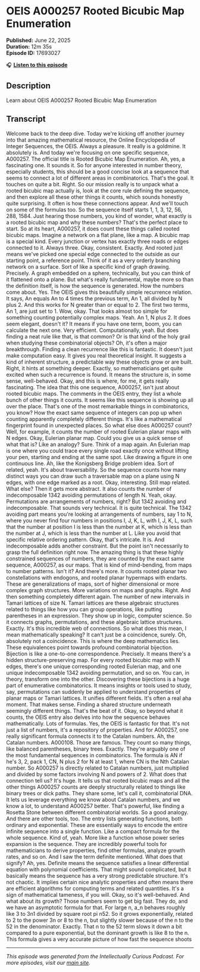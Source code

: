 # OEIS A000257 Rooted Bicubic Map Enumeration 

**Published:** June 22, 2025  
**Duration:** 12m 35s  
**Episode ID:** 17693027

🎧 **[Listen to this episode](https://intellectuallycurious.buzzsprout.com/2529712/episodes/17693027-oeis-a000257-rooted-bicubic-map-enumeration-)**

## Description

Learn about OEIS A000257 Rooted Bicubic Map Enumeration 

## Transcript

Welcome back to the deep dive. Today we're kicking off another journey into that amazing mathematical resource, the Online Encyclopedia of Integer Sequences, the OEIS. Always a pleasure. It really is a goldmine. It absolutely is. And today we're focusing on one specific sequence, A000257. The official title is Rooted Bicubic Map Enumeration. Ah, yes, a fascinating one. It sounds it. So for anyone interested in number theory, especially students, this should be a good concise look at a sequence that seems to connect a lot of different areas in combinatorics. That's the goal. It touches on quite a bit. Right. So our mission really is to unpack what a rooted bicubic map actually is, look at the core rule defining the sequence, and then explore all these other things it counts, which sounds honestly quite surprising. It often is how these connections appear. And we'll touch on some of the formulas too. So the sequence itself starts 1, 1, 3, 12, 56, 288, 1584. Just hearing those numbers, you kind of wonder, what exactly is a rooted bicubic map and why these numbers? That's the perfect place to start. So at its heart, A000257, it does count these things called rooted bicubic maps. Imagine a network on a flat plane, like a map. A bicubic map is a special kind. Every junction or vertex has exactly three roads or edges connected to it. Always three. Okay, consistent. Exactly. And rooted just means we've picked one special edge connected to the outside as our starting point, a reference point. Think of it as a very orderly branching network on a surface. Sort of like a specific kind of graph drawing. Precisely. A graph embedded on a sphere, technically, but you can think of it flattened onto a plane. But what's really fundamental, maybe more so than the definition itself, is how the sequence is generated. How the numbers come about. Yes. The OEIS gives this beautifully simple recurrence relation. It says, An equals An to 4 times the previous term, An 1, all divided by N plus 2. And this works for N greater than or equal to 2. The first two terms, An 1, are just set to 1. Wow, okay. That looks almost too simple for something counting potentially complex maps. Yeah. An 1, N plus 2. It does seem elegant, doesn't it? It means if you have one term, boom, you can calculate the next one. Very efficient. Computationally, yeah. But does finding a neat rule like that, is that common? Or is that kind of the holy grail when studying these combinatorial objects? Oh, it's often a major breakthrough. Finding a clean recurrence like this is fantastic. It doesn't just make computation easy. It gives you real theoretical insight. It suggests a kind of inherent structure, a predictable way these objects grow or are built. Right, it hints at something deeper. Exactly, so mathematicians get quite excited when such a recurrence is found. It means the structure is, in some sense, well-behaved. Okay, and this is where, for me, it gets really fascinating. The idea that this one sequence, A000257, isn't just about rooted bicubic maps. The comments in the OEIS entry, they list a whole bunch of other things it counts. It seems like this sequence is showing up all over the place. That's one of the most remarkable things in combinatorics, you know? How the exact same sequence of integers can pop up when counting apparently completely different things. It's like a mathematical fingerprint found in unexpected places. So what else does A000257 count? Well, for example, it counts the number of rooted Eulerian planar maps with N edges. Okay, Eulerian planar map. Could you give us a quick sense of what that is? Like an analogy? Sure. Think of a map again. An Eulerian map is one where you could trace every single road exactly once without lifting your pen, starting and ending at the same spot. Like drawing a figure in one continuous line. Ah, like the Konigsberg Bridge problem idea. Sort of related, yeah. It's about traversability. So the sequence counts how many distinct ways you can draw such a traversable map on a plane using N edges, with one edge marked as a root. Okay, interesting. Still map related. What else? Then it gets more abstract. It also counts the number of indecomposable 1342 avoiding permutations of length N. Yeah, okay. Permutations are arrangements of numbers, right? But 1342 avoiding and indecomposable. That sounds very technical. It is quite technical. The 1342 avoiding part means you're looking at arrangements of numbers, say 1 to N, where you never find four numbers in positions I, J, K, L, with I, J, K, L, such that the number at position I is less than the number at K, which is less than the number at J, which is less than the number at L. Like you avoid that specific relative ordering pattern. Okay, that's intricate. It is. And indecomposable adds another constraint. But the point isn't necessarily to grasp the full definition right now. The amazing thing is that these highly constrained sequences of numbers, they are counted by the exact same sequence, A000257, as our maps. That is kind of mind-bending, from maps to number patterns. Isn't it? And there's more. It counts rooted planar two constellations with endogons, and rooted planar hypermaps with endarts. These are generalizations of maps, sort of higher dimensional or more complex graph structures. More variations on maps and graphs. Right. And then something completely different again. The number of new intervals in Tamari lattices of size N. Tamari lattices are these algebraic structures related to things like how you can group operations, like putting parentheses in an expression. They show up in logic, computer science. So it connects graphs, permutations, and these algebraic lattice structures. Exactly. It's this incredible web of connections. So what does this mean, I mean mathematically speaking? It can't just be a coincidence, surely. Oh, absolutely not a coincidence. This is where the deep mathematics lies. These equivalences point towards profound combinatorial bijection. Bijection is like a one-to-one correspondence. Precisely. It means there's a hidden structure-preserving map. For every rooted bicubic map with N edges, there's one unique corresponding rooted Eulerian map, and one unique indecomposable 1342 avoiding permutation, and so on. You can, in theory, transform one into the other. Discovering these bijections is a huge part of enumerative combinatorics. It means insights or tools used to study, say, permutations can suddenly be applied to understand properties of planar maps or Tamari lattices. It unifies different fields. It's often a real aha moment. That makes sense. Finding a shared structure underneath seemingly different things. That's the beat of it. Okay, so beyond what it counts, the OEIS entry also delves into how the sequence behaves mathematically. Lots of formulas. Yes, the OEIS is fantastic for that. It's not just a list of numbers, it's a repository of properties. And for A000257, one really significant formula connects it to the Catalan numbers. Ah, the Catalan numbers. A000108. Those are famous. They count so many things, like balanced parentheses, binary trees. Exactly. They're arguably one of the most fundamental sequences in combinatorics. The formula is AN if he's 3, 2, pack 1, CN, N plus 2 for N at least 1, where CN is the Nth Catalan number. So A000257 is directly related to Catalan numbers, just multiplied and divided by some factors involving N and powers of 2. What does that connection tell us? It's huge. It tells us that rooted bicubic maps and all the other things A000257 counts are deeply structurally related to things like binary trees or dick paths. They share some, let's call it, combinatorial DNA. It lets us leverage everything we know about Catalan numbers, and we know a lot, to understand A000257 better. That's powerful, like finding a Rosetta Stone between different combinatorial worlds. So a good analogy. And there are other tools, too. The entry lists generating functions, both ordinary and exponential. These are essentially ways to encode the entire infinite sequence into a single function. Like a compact formula for the whole sequence. Kind of, yeah. More like a function whose power series expansion is the sequence. They are incredibly powerful tools for mathematicians to derive properties, find other formulas, analyze growth rates, and so on. And I saw the term definite mentioned. What does that signify? Ah, yes. Definite means the sequence satisfies a linear differential equation with polynomial coefficients. That might sound complicated, but it basically means the sequence has a very strong predictable structure. It's not chaotic. It implies certain nice analytic properties and often means there are efficient algorithms for computing terms and related quantities. It's a sign of mathematical tameness, if you will. Okay, so it's well-behaved. And what about its growth? Those numbers seem to get big fast. They do, and we have an asymptotic formula for that. For large n, a_n behaves roughly like 3 to 3n1 divided by square root pi n52. So it grows exponentially, related to 2 to the power 3n or 8 to the n, but slightly slower because of the n to the 52 in the denominator. Exactly. That n to the 52 term slows it down a bit compared to a pure exponential, but the dominant growth is like 8 to the n. This formula gives a very accurate picture of how fast the sequence shoots

---
*This episode was generated from the Intellectually Curious Podcast. For more episodes, visit our [main site](https://intellectuallycurious.buzzsprout.com).*
